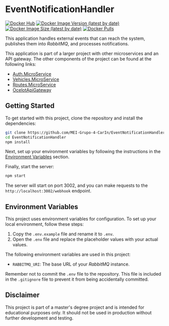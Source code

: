 # EventNotificationHandler

[![Docker Hub](https://img.shields.io/badge/Docker%20Hub-EventNotificationHandler-blue)](https://hub.docker.com/r/duartefernandes/event-notification-handler)
[![Docker Image Version (latest by date)](https://img.shields.io/docker/v/duartefernandes/event-notification-handler?label=version)](https://hub.docker.com/r/duartefernandes/event-notification-handler)
[![Docker Image Size (latest by date)](https://img.shields.io/docker/image-size/duartefernandes/event-notification-handler?label=size)](https://hub.docker.com/r/duartefernandes/event-notification-handler)
[![Docker Pulls](https://img.shields.io/docker/pulls/duartefernandes/event-notification-handler)](https://hub.docker.com/r/duartefernandes/event-notification-handler)

This application handles external events that can reach the system, publishes them into _RabbitMQ_, and processes notifications.

This application is part of a larger project with other microservices and an API gateway. The other components of the project can be found at the following links:

- [Auth.MicroService](https://github.com/duartefernandes/Auth.MicroService)
- [Vehicles.MicroService](https://github.com/duartefernandes/Vehicles.MicroService)
- [Routes.MicroService](https://github.com/duartefernandes/Routes.MicroService)
- [OcelotApiGateway](https://github.com/duartefernandes/OcelotApiGateway)

## Getting Started

To get started with this project, clone the repository and install the dependencies:

```bash
git clone https://github.com/MEI-Grupo-4-CarIn/EventNotificationHandler.git
cd EventNotificationHandler
npm install
```

Next, set up your environment variables by following the instructions in the [Environment Variables](#environment-variables) section.

Finally, start the server:

```bash
npm start
```

The server will start on port 3002, and you can make requests to the `http://localhost:3002/webhook` endpoint.

## Environment Variables

This project uses environment variables for configuration. To set up your local environment, follow these steps:

1. Copy the `.env.example` file and rename it to `.env`.
2. Open the `.env` file and replace the placeholder values with your actual values.

The following environment variables are used in this project:

- `RABBITMQ_URI`: The base URL of your _RabbitMQ_ instance.

Remember not to commit the `.env` file to the repository. This file is included in the `.gitignore` file to prevent it from being accidentally committed.

## Disclaimer

This project is part of a master's degree project and is intended for educational purposes only. It should not be used in production without further development and testing.
